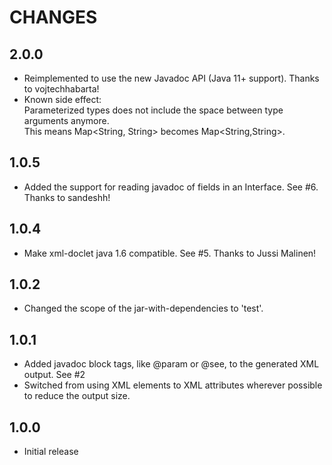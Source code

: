 CHANGES
=======

2.0.0
----------
* Reimplemented to use the new Javadoc API (Java 11+ support). Thanks to vojtechhabarta!
* Known side effect:  
  Parameterized types does not include the space between type arguments anymore.  
  This means Map<String, String> becomes Map<String,String>.  

1.0.5
-----
* Added the support for reading javadoc of fields in an Interface. See #6. Thanks to sandeshh!

1.0.4
-----
* Make xml-doclet java 1.6 compatible. See #5. Thanks to Jussi Malinen!

1.0.2
-----
* Changed the scope of the jar-with-dependencies to 'test'.

1.0.1
-----
* Added javadoc block tags, like @param or @see, to the generated XML output. See #2
* Switched from using XML elements to XML attributes wherever possible to reduce the output size.

1.0.0
-----
* Initial release